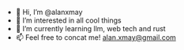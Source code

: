 - 👋 Hi, I’m @alanxmay
- 👀 I’m interested in all cool things
- 🌱 I’m currently learning llm, web tech and rust
- 📫 Feel free to concat me! alan.xmay@gmail.com

<!---
alanxmay/alanxmay is a ✨ special ✨ repository because its `README.md` (this file) appears on your GitHub profile.
You can click the Preview link to take a look at your changes.
--->
